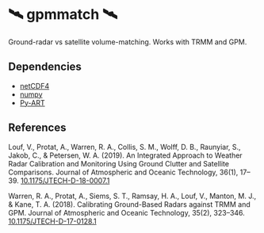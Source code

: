 # 🛰️ gpmmatch 🛰️

Ground-radar vs satellite volume-matching. Works with TRMM and GPM.

## Dependencies

- [netCDF4](https://github.com/Unidata/netcdf4-python)
- [numpy](https://www.numpy.org/)
- [Py-ART](https://github.com/ARM-DOE/pyart)

## References

Louf, V., Protat, A., Warren, R. A., Collis, S. M., Wolff, D. B., Raunyiar, S., Jakob, C., & Petersen, W. A. (2019). An Integrated Approach to Weather Radar Calibration and Monitoring Using Ground Clutter and Satellite Comparisons. Journal of Atmospheric and Oceanic Technology, 36(1), 17–39. [10.1175/JTECH-D-18-0007.1](https://doi.org/10.1175/JTECH-D-18-0007.1)

Warren, R. A., Protat, A., Siems, S. T., Ramsay, H. A., Louf, V., Manton, M. J., & Kane, T. A. (2018). Calibrating Ground-Based Radars against TRMM and GPM. Journal of Atmospheric and Oceanic Technology, 35(2), 323–346. [10.1175/JTECH-D-17-0128.1](https://doi.org/10.1175/JTECH-D-17-0128.1)
